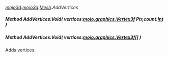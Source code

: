 _[mojo3d](../../modules/mojo3d/mojo3d-module.md):[mojo3d](../../modules/mojo3d/mojo3d-module.md).[Mesh](../../modules/mojo3d/mojo3d-mesh.md).AddVertices_
##### Method AddVertices:Void( vertices:[mojo.graphics.Vertex3f](../../modules/mojo/mojo-graphics-vertex3f.md) Ptr,count:[Int](../../modules/wonkey/wonkey-types-int.md) )
##### Method AddVertices:Void( vertices:[mojo.graphics.Vertex3f](../../modules/mojo/mojo-graphics-vertex3f.md)[] )
Adds vertices.
